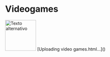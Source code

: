 # Videogames 


<img src="https://github.com/user-attachments/assets/744a2ef6-bfe8-47a4-ab8f-228124d5f316" alt="Texto alternativo" style="width:100px; height:auto;" />
[Uploading video games.html…]()
